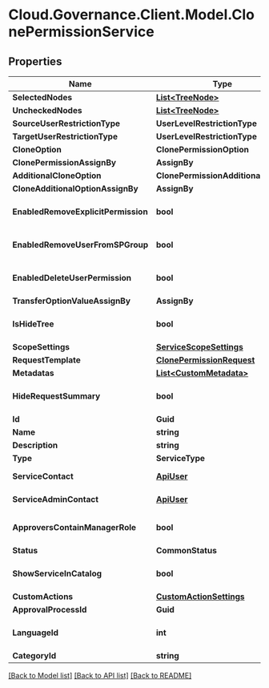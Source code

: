 # Cloud.Governance.Client.Model.ClonePermissionService
## Properties

Name | Type | Description | Notes
------------ | ------------- | ------------- | -------------
**SelectedNodes** | [**List&lt;TreeNode&gt;**](TreeNode.md) |  | [optional] 
**UncheckedNodes** | [**List&lt;TreeNode&gt;**](TreeNode.md) |  | [optional] 
**SourceUserRestrictionType** | **UserLevelRestrictionType** |  | [optional] 
**TargetUserRestrictionType** | **UserLevelRestrictionType** |  | [optional] 
**CloneOption** | **ClonePermissionOption** |  | [optional] 
**ClonePermissionAssignBy** | **AssignBy** |  | [optional] 
**AdditionalCloneOption** | **ClonePermissionAdditionalOption** |  | [optional] 
**CloneAdditionalOptionAssignBy** | **AssignBy** |  | [optional] 
**EnabledRemoveExplicitPermission** | **bool** |  | [optional] [default to false]
**EnabledRemoveUserFromSPGroup** | **bool** |  | [optional] [default to false]
**EnabledDeleteUserPermission** | **bool** |  | [optional] [default to false]
**TransferOptionValueAssignBy** | **AssignBy** |  | [optional] 
**IsHideTree** | **bool** |  | [optional] [default to false]
**ScopeSettings** | [**ServiceScopeSettings**](ServiceScopeSettings.md) |  | [optional] 
**RequestTemplate** | [**ClonePermissionRequest**](ClonePermissionRequest.md) |  | [optional] 
**Metadatas** | [**List&lt;CustomMetadata&gt;**](CustomMetadata.md) |  | [optional] 
**HideRequestSummary** | **bool** |  | [optional] [default to false]
**Id** | **Guid** |  | [optional] 
**Name** | **string** |  | [optional] 
**Description** | **string** |  | [optional] 
**Type** | **ServiceType** |  | [optional] 
**ServiceContact** | [**ApiUser**](ApiUser.md) | ApiUser model | [optional] 
**ServiceAdminContact** | [**ApiUser**](ApiUser.md) | ApiUser model | [optional] 
**ApproversContainManagerRole** | **bool** |  | [optional] [default to false]
**Status** | **CommonStatus** |  | [optional] 
**ShowServiceInCatalog** | **bool** |  | [optional] [default to false]
**CustomActions** | [**CustomActionSettings**](CustomActionSettings.md) |  | [optional] 
**ApprovalProcessId** | **Guid** |  | [optional] 
**LanguageId** | **int** |  | [optional] [default to 0]
**CategoryId** | **string** |  | [optional] 

[[Back to Model list]](../README.md#documentation-for-models) [[Back to API list]](../README.md#documentation-for-api-endpoints) [[Back to README]](../README.md)

